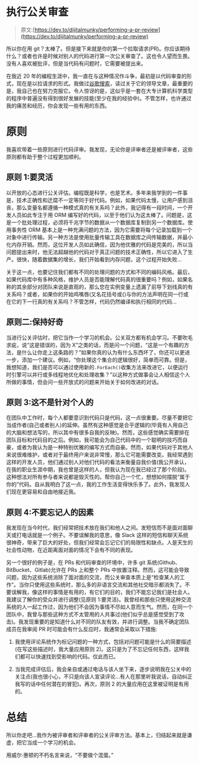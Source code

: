 # 执行公关审查

> 原文:[https://dev.to/dijitalmunky/performing-a-pr-review](https://dev.to/dijitalmunky/performing-a-pr-review)

所以你在用 git？太棒了。但是接下来就是你的第一个拉取请求(PR)。你应该期待什么？或者也许是时候对别人的代码进行第一次公关审查了。这也令人望而生畏。没有人喜欢被批评，但是当代码有问题时，它需要被提出来。

在我近 20 年的编程生涯中，我一直在与这种情况作斗争，最初是以代码审查的形式，现在是以拉请求的形式。我做过[谷歌搜索](https://www.google.ca/search?q=how+should+you+perform+a+pull+request+review)，读过关于它的领导文章，最重要的是，我自己也在努力克服它。令人惊讶的是，这似乎是一套在大专计算机科学类型的程序中普遍没有得到很好发展的技能(至少在我的经验中)。不管怎样，也许通过我的痛苦和经历，你会发现一些有用的东西。

# [](#principles)原则

我喜欢带着一些原则进行代码评审。我发现，无论你是评审者还是被评审者，这些原则都有助于整个过程更加顺利。

## [](#principle-1-be-flexible)原则 1:要灵活

以开放的心态进行公关评估。编程既是科学，也是艺术。多年来我学到的一件事是，技术正确性和迂腐不一定等同于好代码。例如，如果代码太慢，让用户感到沮丧，那么变量名都遵循一种模式真的有关系吗？此外，我记得有一段时间，一个开发人员如此专注于用 ORM 编写好的代码，以至于他们认为这太棒了。问题是，这是一个批处理过程，必须将千兆字节的数据从一个数据库复制到另一个数据库。使用事务性 ORM 基本上是一种充满问题的方法，因为它需要将每个记录加载到一个对象中进行传输。另一种方法是使用批量传输工具在数据库之间传输数据，并最小化内存开销。然而，这位开发人员如此确信，因为他优雅的代码是完美的，所以当问题提出来时，他无法超越他的代码对于真正问题的技术正确性，所以它进入了生产。很快，随着数据集的增长，我们开始看到内存问题，这个过程开始失败...

关于这一点，也要记住我们都有不同的处理问题的方式和不同的编码风格。最后，如果代码库中有多种风格，维护人员是否能理解代码真的很重要吗？例如，如果名称的其余部分对团队来说是直观的，那么您在实例变量上遗漏了前导下划线真的有关系吗？或者，如果你的开始鸡嘴唇(又名花括号或{)与你的方法声明在同一行或在它的下一行真的有关系吗？不管怎样，代码仍然编译和执行相同的代码...

## [](#principle-2-be-curious)原则二:保持好奇

当进行公关评估时，把它当作一个学习的机会。公关双方都有机会学习。不要吹毛求疵，说“这是错误的，因为 X”之类的话，而是问一个问题，“这是一个有趣的方法，是什么让你走上这条路的？”如果你真的认为有什么东西坏了，你还可以更进一步，添加一个建议。例如，“你处理这个集合的逻辑很好，简单而可靠。但是，我想知道，我们是否可以通过使用新的`.ForEach()`收集方法来改进它，以便运行时引擎可以并行或多线程地优化和处理收集？”以这种方式做事会让人相信这个人所做的事情，但会问一些开放式的问题来开始关于如何改进的对话。

## 原则 3:这不是针对个人的

在团队中工作时，每个人都要意识到代码只是代码，这一点很重要。尽量不要把它当成作者(自己或者别人)的延伸。虽然有这种感觉是合乎逻辑的(毕竟有人用自己的大脑和想法写的，所以其中有很多自我的反映)。然而，这些感觉确实需要排在团队目标和代码目的之后。例如，我可能会为自己代码中的一个聪明的技巧而自豪，或者为我认为是一种特别优雅的编写方式而自豪。然而，如果代码对于其他人来说很难维护，或者对于最终用户来说非常慢，那么它可能需要改变。我经常遇到这样的开发人员，他们通过别人对他们代码的看法来衡量自我价值(我公开承认，在我的职业生涯中期，我也曾是这样的人，但我认为现在我已经过了那个阶段)。这种想法对所有参与者来说都是毁灭性的。帮你自己一个忙，想想如何摆脱“属于你的”代码。自从我明白了这一点，我的工作生活变得快乐多了。此外，我发现人们现在更容易和自由地接近我。

## [](#principle-4-dont-forget-the-human-element)原则 4:不要忘记人的因素

我发现在当今时代，我们经常把技术放在我们和他人之间。发短信而不是面对面聊天或打电话就是一个例子。不要误解我的意思，像 Slack 这样的短信和聊天系统很神奇，带来了巨大的好处，但我们经常会忘记它们的局限性和缺点。人是天生的社会性动物，在近距离面对面的情况下会有不同的表现。

另一个很好的例子是，在 PRs 和代码审查的环境中，许多 git 系统(Github、BitBucket、Gitlab)允许在 PRs 上和整个 PRs 中放置注释。然而，这可能会导致问题，因为这些系统消除了面对面的交流，而公关审查本质上是“检查某人的工作”。当你只使用这些系统时，那么多的非语言交流和其他社交暗示都消失了。不要误解我，像这样的事情是有用的，有它们的目的，我们不能忘记我们是社会人。我建议了解你的受众并进行调整(见原则 1:要灵活)。我曾经和那些只使用这种交流系统的人一起工作过，因为他们不会因为事情不尽如人意而生气。然而，在同一个团队中，我曾与那些这种方式不太管用的人共事过(他们似乎总是感觉受到了攻击)。我发现重要的是知道什么对不同的队友有效，并进行调整。当我不确定团队成员在我审阅 PR 时可能会有什么反应时，我通常会采取以下措施:

1.  我使用评论系统作为标记问题的一种方式，包括对问题可能是什么的简要描述(在写这些描述时，我大量应用原则 2)。这只是为了不忘记任何东西，这样我们都可以快速找到受影响的代码。仅此而已。

2.  当我完成评估后，我会亲自或通过电话与该人坐下来，逐步说明我在公关中的关注点(我也很小心，不只是向该人宣读评论...有人在那里听我说话，自动纠正我写的话中任何潜在的冒犯)。再次，原则 2 的大量应用在这里被证明是有用的。

# [](#in-summary)总结

所以你走吧...我作为被评审者和评审者的公关评审方法。基本上，归结起来就是谦虚，把它当成一个学习的机会。

用威尔·惠顿的不朽名言来说，“不要做个混蛋。”